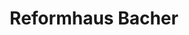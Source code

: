 ---
title: "Reformhaus Bacher"
url: /hannover/reformhaus-bacher-badenstedter-strasse/
shop: Bioladen
---